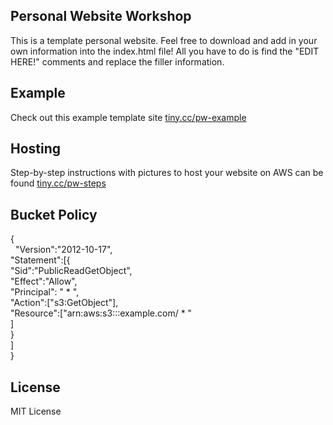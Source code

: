 ## Personal Website Workshop
This is a template personal website. Feel free to download and add in your own information into the index.html file! All you have to do is find the "EDIT HERE!" comments and replace the filler information.

## Example
Check out this example template site [tiny.cc/pw-example](https://tiny.cc/pw-example)

## Hosting
Step-by-step instructions with pictures to host your website on AWS can be found [tiny.cc/pw-steps](https://docs.google.com/document/d/1o64vjfZwpKMjpTm9GaTauZhlDqMVSAERpGxY7_dhZ70/edit?usp=sharing)

## Bucket Policy
{  
&nbsp;  "Version":"2012-10-17",  
  "Statement":[{  
	"Sid":"PublicReadGetObject",  
        "Effect":"Allow",  
	  "Principal": " * ",  
      "Action":["s3:GetObject"],  
      "Resource":["arn:aws:s3:::example.com/ * "  
      ]  
    }  
  ]  
}


## License
MIT License
